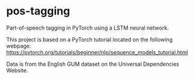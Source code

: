 # pos-tagging
Part-of-speech tagging in PyTorch using a LSTM neural network.

This project is based on a PyTorch tutorial located on the following webpage:
https://pytorch.org/tutorials/beginner/nlp/sequence_models_tutorial.html

Data is from the English GUM dataset on the Universal Dependencies Website.